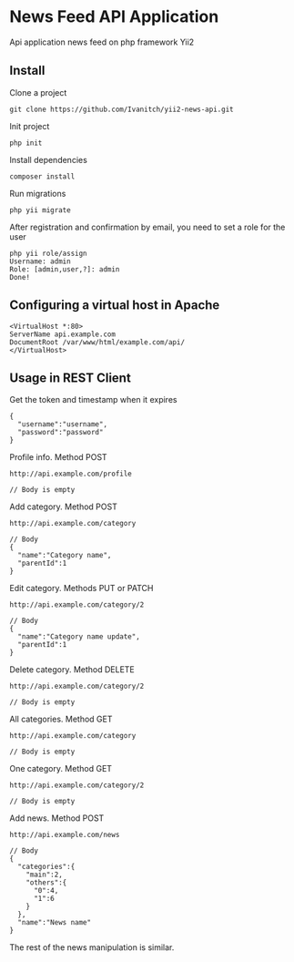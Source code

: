 News Feed API Application
===============================================

Api application news feed on php framework Yii2

Install
-------
Clone a project
```
git clone https://github.com/Ivanitch/yii2-news-api.git 
```
Init project
```
php init
```
Install dependencies
```
composer install
```
Run migrations
```
php yii migrate
```
After registration and confirmation by email, you need to set a role for the user
```
php yii role/assign
Username: admin
Role: [admin,user,?]: admin
Done!
```
Configuring a virtual host in Apache
----------------------
```
<VirtualHost *:80>
ServerName api.example.com
DocumentRoot /var/www/html/example.com/api/
</VirtualHost>
```
Usage in REST Client
----------------------
Get the token and timestamp when it expires
```
{
  "username":"username",
  "password":"password"
}
```
Profile info. Method POST
```
http://api.example.com/profile

// Body is empty
```
Add category. Method POST
```
http://api.example.com/category

// Body
{
  "name":"Category name",
  "parentId":1
}
```
Edit category. Methods PUT or PATCH
```
http://api.example.com/category/2

// Body
{
  "name":"Category name update",
  "parentId":1
}
```
Delete category. Method DELETE
```
http://api.example.com/category/2

// Body is empty
```
All categories. Method GET
```
http://api.example.com/category

// Body is empty
```
One category. Method GET
```
http://api.example.com/category/2

// Body is empty
```
Add news. Method POST
```
http://api.example.com/news

// Body
{
  "categories":{
    "main":2,
    "others":{
      "0":4,
      "1":6
    }
  },
  "name":"News name"
}
```
The rest of the news manipulation is similar.